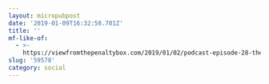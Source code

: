 ```yaml
---
layout: micropubpost
date: '2019-01-09T16:32:58.701Z'
title: ''
mf-like-of:
  - >-
    https://viewfromthepenaltybox.com/2019/01/02/podcast-episode-28-the-best-of-2018/
slug: '59578'
category: social
---
```

